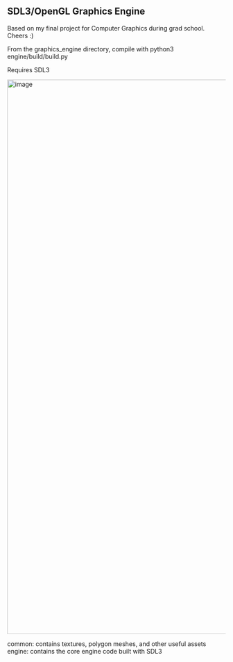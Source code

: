 ## SDL3/OpenGL Graphics Engine

<!-- ## YouTube/Dropbox/Drive Link: https://youtu.be/M20Sm7l2iGk -->

Based on my final project for Computer Graphics during grad school. Cheers :)

From the graphics_engine directory, compile with python3 engine/build/build.py

Requires SDL3

<img width="1277" alt="image" src="https://github.com/user-attachments/assets/cb6e2490-202d-4e76-abbd-50875f54ed94" />

common: contains textures, polygon meshes, and other useful assets
engine: contains the core engine code built with SDL3
